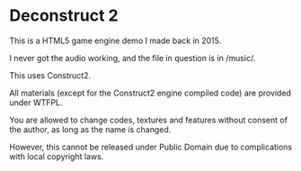 # Deconstruct 2
This is a HTML5 game engine demo I made back in 2015.

I never got the audio working, and the file in question is in /music/.

This uses Construct2.

All materials (except for the Construct2 engine compiled code) are provided under WTFPL.

You are allowed to change codes, textures and features without consent of the author, as long as the name is changed.

However, this cannot be released under Public Domain due to complications with local copyright laws.
